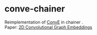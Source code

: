 # conve-chainer

Reimplementation of [ConvE](https://github.com/TimDettmers/ConvE/) in chainer .  
Paper: [2D Convolutional Graph Embeddings](https://arxiv.org/abs/1707.01476)
